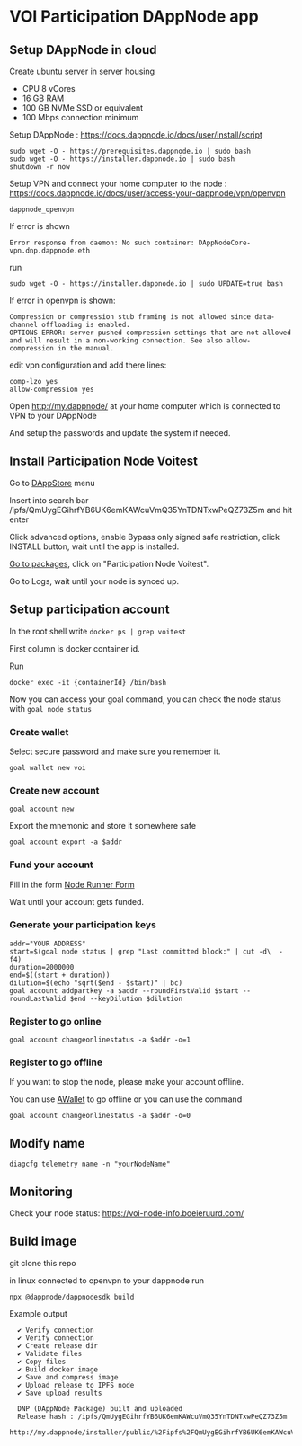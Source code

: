 # VOI Participation DAppNode app

## Setup DAppNode in cloud

Create ubuntu server in server housing

- CPU 8 vCores
- 16 GB RAM
- 100 GB NVMe SSD or equivalent
- 100 Mbps connection minimum

Setup DAppNode : https://docs.dappnode.io/docs/user/install/script

```
sudo wget -O - https://prerequisites.dappnode.io | sudo bash
sudo wget -O - https://installer.dappnode.io | sudo bash
shutdown -r now
```

Setup VPN and connect your home computer to the node : https://docs.dappnode.io/docs/user/access-your-dappnode/vpn/openvpn

```
dappnode_openvpn
```

If error is shown

```
Error response from daemon: No such container: DAppNodeCore-vpn.dnp.dappnode.eth
```

run

```
sudo wget -O - https://installer.dappnode.io | sudo UPDATE=true bash
```

If error in openvpn is shown:

```
Compression or compression stub framing is not allowed since data-channel offloading is enabled.
OPTIONS ERROR: server pushed compression settings that are not allowed and will result in a non-working connection. See also allow-compression in the manual.
```

edit vpn configuration and add there lines:

```
comp-lzo yes
allow-compression yes
```

Open http://my.dappnode/ at your home computer which is connected to VPN to your DAppNode

And setup the passwords and update the system if needed.

## Install Participation Node Voitest

Go to [DAppStore](http://my.dappnode/installer/dnp) menu

Insert into search bar /ipfs/QmUygEGihrfYB6UK6emKAWcuVmQ35YnTDNTxwPeQZ73Z5m and hit enter

Click advanced options, enable Bypass only signed safe restriction, click INSTALL button, wait until the app is installed.

[Go to packages](http://my.dappnode/packages/my), click on "Participation Node Voitest".

Go to Logs, wait until your node is synced up.

## Setup participation account

In the root shell write `docker ps | grep voitest`

First column is docker container id.

Run 

```
docker exec -it {containerId} /bin/bash
```

Now you can access your goal command, you can check the node status with `goal node status`

### Create wallet

Select secure password and make sure you remember it.

```
goal wallet new voi
```

### Create new account

```
goal account new
```

Export the mnemonic and store it somewhere safe

```
goal account export -a $addr
```

### Fund your account

Fill in the form [Node Runner Form
](https://docs.google.com/forms/d/e/1FAIpQLSehNL0nNP0mtIXK5j615vxQtzz6QQpYUKHTVN4irN6YpHjXfg/viewform)

Wait until your account gets funded.

### Generate your participation keys

```
addr="YOUR ADDRESS"
start=$(goal node status | grep "Last committed block:" | cut -d\  -f4) 
duration=2000000
end=$((start + duration))
dilution=$(echo "sqrt($end - $start)" | bc)
goal account addpartkey -a $addr --roundFirstValid $start --roundLastValid $end --keyDilution $dilution
```

### Register to go online

```
goal account changeonlinestatus -a $addr -o=1 
```

### Register to go offline

If you want to stop the node, please make your account offline.

You can use [AWallet](https://www.a-wallet.net) to go offline or you can use the command

```
goal account changeonlinestatus -a $addr -o=0
```

## Modify name

```
diagcfg telemetry name -n "yourNodeName"
```

## Monitoring

Check your node status: https://voi-node-info.boeieruurd.com/


## Build image

git clone this repo

in linux connected to openvpn to your dappnode run

```
npx @dappnode/dappnodesdk build
```

Example output

```
  ✔ Verify connection
  ✔ Verify connection
  ✔ Create release dir
  ✔ Validate files
  ✔ Copy files
  ✔ Build docker image
  ✔ Save and compress image
  ✔ Upload release to IPFS node
  ✔ Save upload results

  DNP (DAppNode Package) built and uploaded
  Release hash : /ipfs/QmUygEGihrfYB6UK6emKAWcuVmQ35YnTDNTxwPeQZ73Z5m
  http://my.dappnode/installer/public/%2Fipfs%2FQmUygEGihrfYB6UK6emKAWcuVmQ35YnTDNTxwPeQZ73Z5m
```